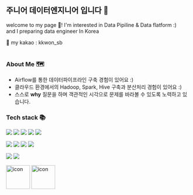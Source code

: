 주니어 데이터엔지니어 입니다 🤗
-----------------------------------
welcome to my page 👋!
I'm interested in Data Pipiline & Data flatform :)
<br>
and I preparing data engineer In Korea

💬 my kakao :  kkwon_sb
<br><br>
### About Me 🗺

- Airflow를 통한 데이터파이프라인 구축 경험이 있어요 :) 
- 클라우드 환경에서의 Hadoop, Spark, Hive 구축과 분산처리 경험이 있어요 :)
- 스스로 **why** 질문을 하며 객관적인 시각으로 문제를 바라볼 수 있도록 노력하고 있습니다.

### Tech stack 📚
![](https://img.shields.io/badge/-Python-orange)
![](https://img.shields.io/badge/-MYSQL-blue)
![](https://img.shields.io/badge/-AIRFLOW-Green)
![](https://img.shields.io/badge/-Hadoop-yellow)
![](https://img.shields.io/badge/-Hive-orange)

![](https://img.shields.io/badge/-Data--Analysis-blueviolet)
![](https://img.shields.io/badge/-Data--Pipeline-blueviolet)
![](https://img.shields.io/badge/-Data--Crawling-blueviolet)
![](https://img.shields.io/badge/-ETL-gray)


![](https://img.shields.io/badge/OS-Linux-informational?style=flat&logo=linux&logoColor=white&color=2bbc8a)
![](https://img.shields.io/badge/AWS-ec2-orange)


<p>
  
<img alt= "icon" wide="65" height="65" src ="https://techstack-generator.vercel.app/python-icon.svg">
<img alt= "icon" wide="65" height="65" src ="https://techstack-generator.vercel.app/mysql-icon.svg">

</p>
